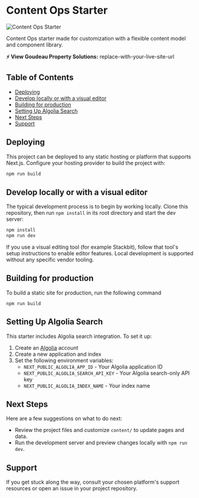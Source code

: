 # Content Ops Starter

![Content Ops Starter](https://assets.stackbit.com/docs/content-ops-starter-thumb.png)

Content Ops starter made for customization with a flexible content model and component library.

**⚡ View Goudeau Property Solutions:** replace-with-your-live-site-url

## Table of Contents

- [Deploying](#deploying)
- [Develop locally or with a visual editor](#develop-locally-or-with-a-visual-editor)
- [Building for production](#building-for-production)
- [Setting Up Algolia Search](#setting-up-algolia-search)
- [Next Steps](#next-steps)
- [Support](#support)

## Deploying

This project can be deployed to any static hosting or platform that supports Next.js. Configure your hosting provider to build the project with:

```txt
npm run build
```

## Develop locally or with a visual editor

The typical development process is to begin by working locally. Clone this repository, then run `npm install` in its root directory and start the dev server:

```txt
npm install
npm run dev
```

If you use a visual editing tool (for example Stackbit), follow that tool's setup instructions to enable editor features. Local development is supported without any specific vendor tooling.

## Building for production

To build a static site for production, run the following command

```shell
npm run build
```

## Setting Up Algolia Search

This starter includes Algolia search integration. To set it up:

1. Create an [Algolia](https://www.algolia.com/) account
2. Create a new application and index
3. Set the following environment variables:
   - `NEXT_PUBLIC_ALGOLIA_APP_ID` - Your Algolia application ID
   - `NEXT_PUBLIC_ALGOLIA_SEARCH_API_KEY` - Your Algolia search-only API key
   - `NEXT_PUBLIC_ALGOLIA_INDEX_NAME` - Your index name

## Next Steps

Here are a few suggestions on what to do next:

- Review the project files and customize `content/` to update pages and data.
- Run the development server and preview changes locally with `npm run dev`.

## Support

If you get stuck along the way, consult your chosen platform's support resources or open an issue in your project repository.

